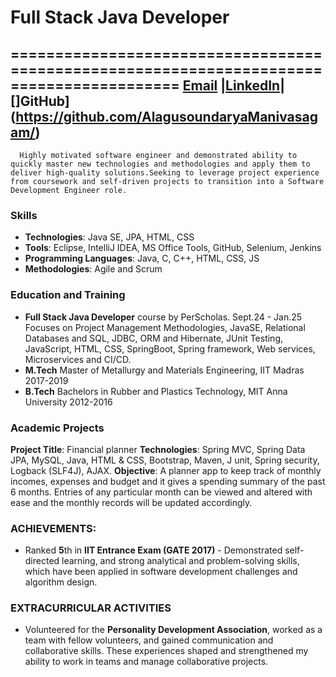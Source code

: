 # Full Stack Java Developer
=========================================================================================
[Email](alagusoundarya1995@gmail.com) |[LinkedIn](https://www.linkedin.com/in/alagusoundarya-manivasagam/ )| []GitHub](https://github.com/AlagusoundaryaManivasagam/)
---------------------------------------------------------------------------------------- 
      Highly motivated software engineer and demonstrated ability to quickly master new technologies and methodologies and apply them to deliver high-quality solutions.Seeking to leverage project experience from coursework and self-driven projects to transition into a Software Development Engineer role.
      
      
### Skills
- **Technologies**: Java SE, JPA, HTML, CSS
- **Tools**: Eclipse, IntelliJ IDEA,  MS Office Tools, GitHub, Selenium, Jenkins
- **Programming Languages**: Java, C, C++,  HTML, CSS, JS
- **Methodologies**: Agile and Scrum

### Education and Training
- **Full Stack Java Developer** course by PerScholas.        Sept.24 - Jan.25
  Focuses on Project Management Methodologies, JavaSE, Relational Databases and SQL, JDBC, ORM and Hibernate, JUnit Testing, JavaScript, HTML, CSS, SpringBoot, Spring framework, Web services, Microservices and CI/CD.
- **M.Tech** Master of Metallurgy and Materials Engineering, IIT Madras 2017-2019          	    
- **B.Tech** Bachelors in Rubber and Plastics Technology,  MIT Anna University 2012-2016              
### Academic Projects
**Project Title**: Financial planner
**Technologies**: Spring MVC, Spring Data JPA, MySQL, Java, HTML & CSS, Bootstrap, Maven, J unit, Spring security, Logback (SLF4J), AJAX.
**Objective**: A planner app to keep track of monthly incomes, expenses and budget and it gives a spending summary of the past 6 months. Entries of any particular month can be viewed and altered with ease and the monthly records will be updated accordingly.

### ACHIEVEMENTS:
- Ranked **5**th in **IIT Entrance Exam (GATE 2017)** - Demonstrated self-directed learning, and strong analytical and problem-solving skills, which have been applied in software development challenges and algorithm design. 

### EXTRACURRICULAR ACTIVITIES
- Volunteered for the **Personality Development Association**, worked as a team with fellow volunteers, and gained communication and collaborative skills. These experiences shaped and strengthened my ability to work in teams and manage collaborative projects.

